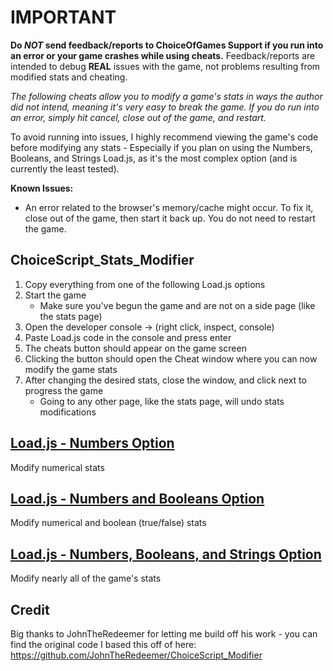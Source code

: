 # IMPORTANT
**Do _NOT_ send feedback/reports to ChoiceOfGames Support if you run into an error or your game crashes while using cheats.** Feedback/reports are intended to debug **REAL** issues with the game, not problems resulting from modified stats and cheating.

*The following cheats allow you to modify a game's stats in ways the author did not intend, meaning it's very easy to break the game. If you do run into an error, simply hit cancel, close out of the game, and restart.*

To avoid running into issues, I highly recommend viewing the game's code before modifying any stats - Especially if you plan on using the Numbers, Booleans, and Strings Load.js, as it's the most complex option (and is currently the least tested).

**Known Issues:**
- An error related to the browser's memory/cache might occur. To fix it, close out of the game, then start it back up. You do not need to restart the game.

## ChoiceScript_Stats_Modifier
1. Copy everything from one of the following Load.js options
2. Start the game
     - Make sure you've begun the game and are not on a side page (like the stats page)
3. Open the developer console -> (right click, inspect, console)
4. Paste Load.js code in the console and press enter
5. The cheats button should appear on the game screen
6. Clicking the button should open the Cheat window where you can now modify the game stats
7. After changing the desired stats, close the window, and click next to progress the game
     - Going to any other page, like the stats page, will undo stats modifications

## [Load.js - Numbers Option](https://raw.githubusercontent.com/WestlyDust/ChoiceScript_Stats_Modifier/main/CheatNumbers/Load.js)
Modify numerical stats
## [Load.js - Numbers and Booleans Option](https://raw.githubusercontent.com/WestlyDust/ChoiceScript_Stats_Modifier/main/CheatNumbers%26Booleans/Load.js)
Modify numerical and boolean (true/false) stats
## [Load.js - Numbers, Booleans, and Strings Option](https://raw.githubusercontent.com/WestlyDust/ChoiceScript_Stats_Modifier/main/CheatNumbers%26Booleans%26Strings/Load.js)
Modify nearly all of the game's stats

## Credit
Big thanks to JohnTheRedeemer for letting me build off his work - you can find the original code I based this off of here: https://github.com/JohnTheRedeemer/ChoiceScript_Modifier
